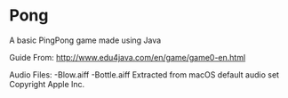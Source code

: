 # Pong

A basic PingPong game made using Java

Guide From:
http://www.edu4java.com/en/game/game0-en.html

Audio Files:
-Blow.aiff
-Bottle.aiff
Extracted from macOS default audio set
Copyright Apple Inc.

